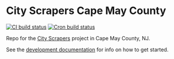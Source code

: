 # City Scrapers Cape May County

[![CI build status](https://github.com/City-Bureau/city-scrapers-caconj/workflows/CI/badge.svg)](https://github.com/City-Bureau/city-scrapers-caconj/actions?query=workflow%3ACI)
[![Cron build status](https://github.com/City-Bureau/city-scrapers-caconj/workflows/Cron/badge.svg)](https://github.com/City-Bureau/city-scrapers-caconj/actions?query=workflow%3ACron)

Repo for the [City Scrapers](https://cityscrapers.org) project in Cape May County, NJ.

See the [development documentation](https://cityscrapers.org/docs/development/) for info on how to get started.
